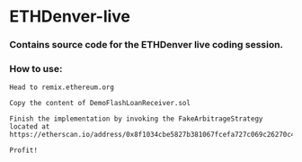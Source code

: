 # ETHDenver-live

### Contains source code for the ETHDenver live coding session.

### How to use:

    Head to remix.ethereum.org

    Copy the content of DemoFlashLoanReceiver.sol

    Finish the implementation by invoking the FakeArbitrageStrategy located at https://etherscan.io/address/0x8f1034cbe5827b381067fcefa727c069c26270c4#code

    Profit!
